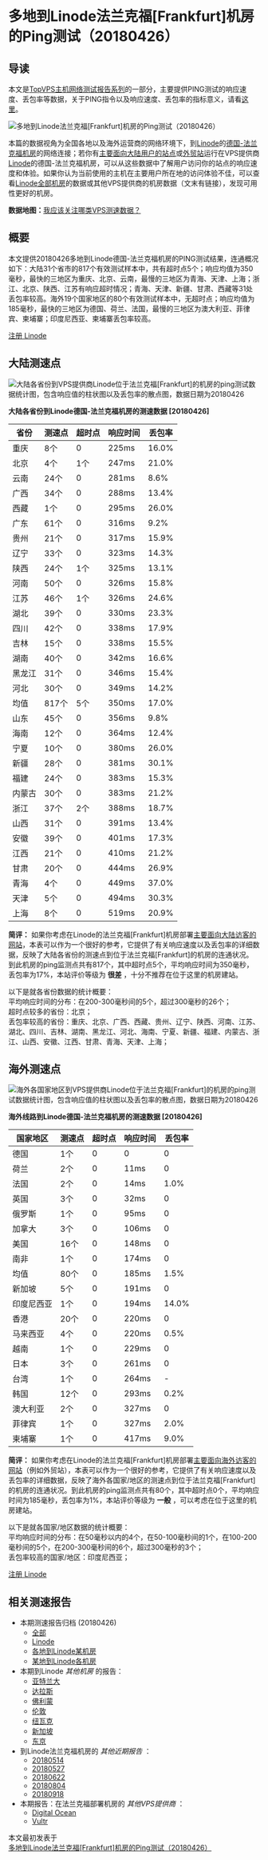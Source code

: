 #  多地到Linode法兰克福[Frankfurt]机房的Ping测试（20180426） 

## 导读

本文是[TopVPS主机网络测试报告系列](https://vps123.top/pingtest)的一部分，主要提供PING测试的响应速度、丢包率等数据，关于PING指令以及响应速度、丢包率的指标意义，请看[这里](https://vps123.top/what-is-ping.html)。

![多地到Linode法兰克福\[Frankfurt\]机房的Ping测试（20180426）](/images/thumbnails/to_linode_Frankfurt.png)

本篇的数据视角为全国各地以及海外运营商的网络环境下，到[Linode](https://vps123.top/go/linode)的[德国-法兰克福机房](https://vps123.top/linode-facilities.html#frankfurt)的网络连接；若你有[主要面向大陆用户的站点](https://vps123.top/website-for-mainland-users.html)或[外贸站](https://vps123.top/website-for-internation-trade.html)运行在VPS提供商[Linode](https://vps123.top/go/linode)的德国-法兰克福机房，可以从这些数据中了解用户访问你的站点的响应速度和体验。如果你认为当前使用的主机在主要用户所在地的访问体验不佳，可以查看[Linode全部机房](/linode/isp/china/20180426-linode-isp-china.md)的数据或其他VPS提供商的机房数据（文末有链接），发现可用性更好的机房。

**数据地图：**[我应该关注哪类VPS测速数据？](https://vps123.top/find-pingtest-data-you-need.html)

## 概要

本文提供20180426多地到Linode德国-法兰克福机房的PING测试结果，连通概况如下：大陆31个省市的817个有效测试样本中，共有超时点5个；响应均值为350毫秒，最快的三地区为重庆、北京、云南，最慢的三地区为青海、天津、上海；浙江、北京、陕西、江苏有响应超时情况；青海、天津、新疆、甘肃、西藏等31处丢包率较高。海外19个国家地区的80个有效测试样本中，无超时点；响应均值为185毫秒，最快的三地区为德国、荷兰、法国，最慢的三地区为澳大利亚、菲律宾、柬埔寨；印度尼西亚、柬埔寨丢包率较高。

[注册 Linode](https://vps123.top/go/linode/_btn1)

## 大陆测速点

![大陆各省份到VPS提供商Linode位于法兰克福\[Frankfurt\]的机房的ping测试数据统计图，包含响应值的柱状图以及丢包率的散点图，数据日期为20180426](/images/pingtests/linode_20180426/plot_idc_linode_germany-frankfurt_20180426_mainland.png)

**大陆各省份到Linode德国-法兰克福机房的测速数据 [20180426]**

省份 | 测速点 | 超时点 | 响应时间 | 丢包率  
---|---|---|---|---  
重庆 | 8个 | 0 | 225ms | 16.0%  
北京 | 4个 | 1个 | 247ms | 21.0%  
云南 | 24个 | 0 | 281ms | 8.6%  
广西 | 34个 | 0 | 288ms | 13.4%  
西藏 | 1个 | 0 | 295ms | 26.0%  
广东 | 61个 | 0 | 316ms | 9.2%  
贵州 | 21个 | 0 | 317ms | 15.9%  
辽宁 | 33个 | 0 | 323ms | 14.3%  
陕西 | 24个 | 1个 | 325ms | 13.1%  
河南 | 50个 | 0 | 326ms | 15.8%  
江苏 | 46个 | 1个 | 326ms | 24.6%  
湖北 | 39个 | 0 | 330ms | 23.3%  
四川 | 42个 | 0 | 338ms | 17.9%  
吉林 | 15个 | 0 | 338ms | 15.5%  
湖南 | 40个 | 0 | 342ms | 16.6%  
黑龙江 | 31个 | 0 | 346ms | 15.4%  
河北 | 30个 | 0 | 349ms | 14.2%  
均值 | 817个 | 5个 | 350ms | 17.0%  
山东 | 45个 | 0 | 356ms | 9.8%  
海南 | 12个 | 0 | 364ms | 12.4%  
宁夏 | 10个 | 0 | 380ms | 26.0%  
新疆 | 28个 | 0 | 381ms | 30.1%  
福建 | 24个 | 0 | 383ms | 15.3%  
内蒙古 | 30个 | 0 | 383ms | 21.2%  
浙江 | 37个 | 2个 | 388ms | 18.7%  
山西 | 31个 | 0 | 391ms | 13.4%  
安徽 | 39个 | 0 | 401ms | 17.3%  
江西 | 21个 | 0 | 410ms | 21.2%  
甘肃 | 20个 | 0 | 444ms | 26.9%  
青海 | 4个 | 0 | 449ms | 37.0%  
天津 | 5个 | 0 | 494ms | 30.3%  
上海 | 8个 | 0 | 519ms | 20.9%  
  
**简评：** 如果你考虑在Linode的法兰克福[Frankfurt]机房部署[主要面向大陆访客的网站](website-for-mainland-users.html)，本表可以作为一个很好的参考，它提供了有关响应速度以及丢包率的详细数据，反映了大陆各省份的测速点到位于法兰克福[Frankfurt]的机房的连通状况。到此机房的ping监测点共有817个，其中超时点5个，平均响应时间为350毫秒，丢包率为17%，本站评价等级为 **很差** ，十分不推荐在位于这里的机房建站。

以下是就各省份数据的统计概要：  
平均响应时间的分布：在200-300毫秒间的5个，超过300毫秒的26个；  
超时点较多的省份：北京；  
丢包率较高的省份：重庆、北京、广西、西藏、贵州、辽宁、陕西、河南、江苏、湖北、四川、吉林、湖南、黑龙江、河北、海南、宁夏、新疆、福建、内蒙古、浙江、山西、安徽、江西、甘肃、青海、天津、上海；

## 海外测速点

![海外各国家地区到VPS提供商Linode位于法兰克福\[Frankfurt\]的机房的ping测试数据统计图，包含响应值的柱状图以及丢包率的散点图，数据日期为20180426](/images/pingtests/linode_20180426/plot_idc_linode_germany-frankfurt_20180426_overseas.png)

**海外线路到Linode德国-法兰克福机房的测速数据 [20180426]**

国家地区 | 测速点 | 超时点 | 响应时间 | 丢包率  
---|---|---|---|---  
德国 | 1个 | 0 | 0 | 0  
荷兰 | 2个 | 0 | 11ms | 0  
法国 | 2个 | 0 | 14ms | 1.0%  
英国 | 3个 | 0 | 32ms | 0  
俄罗斯 | 1个 | 0 | 95ms | 0  
加拿大 | 3个 | 0 | 106ms | 0  
美国 | 16个 | 0 | 148ms | 0  
南非 | 1个 | 0 | 174ms | 0  
均值 | 80个 | 0 | 185ms | 1.5%  
新加坡 | 5个 | 0 | 191ms | 0  
印度尼西亚 | 1个 | 0 | 194ms | 14.0%  
香港 | 20个 | 0 | 220ms | 0  
马来西亚 | 4个 | 0 | 220ms | 0.5%  
越南 | 1个 | 0 | 229ms | 0  
日本 | 3个 | 0 | 261ms | 0  
台湾 | 1个 | 0 | 264ms | -  
韩国 | 12个 | 0 | 293ms | 0.2%  
澳大利亚 | 2个 | 0 | 327ms | 0  
菲律宾 | 1个 | 0 | 327ms | 2.0%  
柬埔寨 | 1个 | 0 | 417ms | 9.0%  
  
**简评：** 如果你考虑在Linode的法兰克福[Frankfurt]机房部署[主要面向海外访客的网站](https://vps123.top/website-for-internation-trade.html)（例如外贸站），本表可以作为一个很好的参考，它提供了有关响应速度以及丢包率的详细数据，反映了海外各国家/地区的测速点到位于法兰克福[Frankfurt]的机房的连通状况。到此机房的ping监测点共有80个，其中超时点0个，平均响应时间为185毫秒，丢包率为1%，本站评价等级为 **一般** ，可以考虑在位于这里的机房建站。

以下是就各国家/地区数据的统计概要：  
平均响应时间的分布：在50毫秒以内的4个，在50-100毫秒间的1个，在100-200毫秒间的5个，在200-300毫秒间的6个，超过300毫秒的3个；  
丢包率较高的国家/地区：印度尼西亚；

[注册 Linode](https://vps123.top/go/linode/_btn2)

## 相关测速报告

  * 本期测速报告归档 (20180426) 
    * [全部](https://vps123.top/pingtests/20180426 "本期各VPS提供商全部测速报告")
    * [Linode](https://vps123.top/pingtests/idc-linode/20180426 "本期Linode的全部测速报告")
    * [各地到Linode某机房](https://vps123.top/pingtests/idc-linode/isp-global/20180426 "以Linode某机房为关注对象的视角，横向比较大陆各省份、海外各国家地区")
    * [某地到Linode各机房](https://vps123.top/pingtests/idc-linode/facility-all/20180426 "以大陆某省份为关注对象的视角，横向比较Linode各机房")
  * 本期到Linode _其他机房_ 的报告： 
    * [亚特兰大](/linode/idc/atlanta/20180426-linode-idc-atlanta.md "多地到Linode亚特兰大机房的Ping测试 20180426")
    * [达拉斯](/linode/idc/dallas/20180426-linode-idc-dallas.md "多地到Linode达拉斯机房的Ping测试 20180426")
    * [佛利蒙](/linode/idc/fremont/20180426-linode-idc-fremont.md "多地到Linode佛利蒙机房的Ping测试 20180426")
    * [伦敦](/linode/idc/london/20180426-linode-idc-london.md "多地到Linode伦敦机房的Ping测试 20180426")
    * [纽瓦克](/linode/idc/newark/20180426-linode-idc-newark.md "多地到Linode纽瓦克机房的Ping测试 20180426")
    * [新加坡](/linode/idc/singapore/20180426-linode-idc-singapore.md "多地到Linode新加坡机房的Ping测试 20180426")
    * [东京](/linode/idc/tokyo/20180426-linode-idc-tokyo.md "多地到Linode东京机房的Ping测试 20180426")
  * 到Linode法兰克福机房的 _其他近期报告_ ： 
    * [20180514](/linode/idc/frankfurt/20180514-linode-idc-frankfurt.md "多地到Linode法兰克福机房的Ping测试 20180514")
    * [20180527](/linode/idc/frankfurt/20180527-linode-idc-frankfurt.md "多地到Linode法兰克福机房的Ping测试 20180527")
    * [20180622](/linode/idc/frankfurt/20180622-linode-idc-frankfurt.md "多地到Linode法兰克福机房的Ping测试 20180622")
    * [20180804](/linode/idc/frankfurt/20180804-linode-idc-frankfurt.md "多地到Linode法兰克福机房的Ping测试 20180804")
    * [20180918](/linode/idc/frankfurt/20180918-linode-idc-frankfurt.md "多地到Linode法兰克福机房的Ping测试 20180918")
  * 本期报告：在法兰克福部署机房的 _其他VPS提供商_ ： 
    * [Digital Ocean](do/idc/frankfurt/20180426-do-idc-frankfurt.md "多地到Digital Ocean法兰克福机房的Ping测试 20180426")
    * [Vultr](/vultr/idc/frankfurt/20180426-vultr-idc-frankfurt.md "多地到Vultr法兰克福机房的Ping测试 20180426")



本文最初发表于[多地到Linode法兰克福[Frankfurt]机房的Ping测试（20180426）](https://vps123.top/pingtest/20180426-linode-idc-frankfurt.html)
